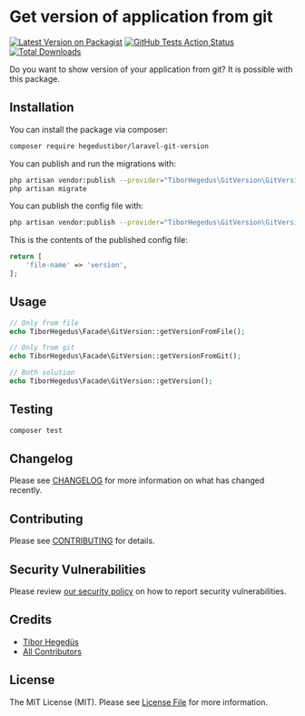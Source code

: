 # Get version of application from git

[![Latest Version on Packagist](https://img.shields.io/packagist/v/tiborhegedus/laravel-git-version.svg?style=flat-square)](https://packagist.org/packages/tiborhegedus/laravel-git-version)
[![GitHub Tests Action Status](https://img.shields.io/github/workflow/status/tiborhegedus/laravel-git-version/run-tests?label=tests)](https://github.com/tiborhegedus/laravel-git-version/actions?query=workflow%3Arun-tests+branch%3Amaster)
[![Total Downloads](https://img.shields.io/packagist/dt/tiborhegedus/laravel-git-version.svg?style=flat-square)](https://packagist.org/packages/tiborhegedus/laravel-git-version)


Do you want to show version of your application from git? It is possible with this package.

## Installation

You can install the package via composer:

```bash
composer require hegedustibor/laravel-git-version
```

You can publish and run the migrations with:

```bash
php artisan vendor:publish --provider="TiborHegedus\GitVersion\GitVersionServiceProvider" --tag="migrations"
php artisan migrate
```

You can publish the config file with:
```bash
php artisan vendor:publish --provider="TiborHegedus\GitVersion\GitVersionServiceProvider" --tag="config"
```

This is the contents of the published config file:

```php
return [
    'file-name' => 'version',
];
```

## Usage

``` php
// Only from file
echo TiborHegedus\Facade\GitVersion::getVersionFromFile();

// Only from git
echo TiborHegedus\Facade\GitVersion::getVersionFromGit();

// Both solution
echo TiborHegedus\Facade\GitVersion::getVersion();
```

## Testing

``` bash
composer test
```

## Changelog

Please see [CHANGELOG](CHANGELOG.md) for more information on what has changed recently.

## Contributing

Please see [CONTRIBUTING](.github/CONTRIBUTING.md) for details.

## Security Vulnerabilities

Please review [our security policy](../../security/policy) on how to report security vulnerabilities.

## Credits

- [Tibor Hegedüs](https://github.com/hegedustibor)
- [All Contributors](../../contributors)

## License

The MIT License (MIT). Please see [License File](LICENSE.md) for more information.
